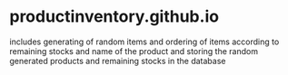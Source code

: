 # productinventory.github.io
includes generating of random items and ordering of items according to remaining stocks and name of the product and storing the random generated products and remaining stocks in the database
